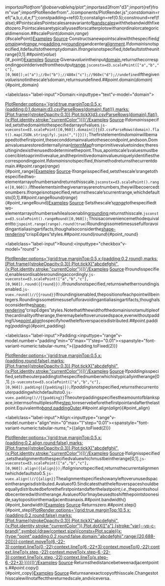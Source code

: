<scriptsetup>import*asPlotfrom"@observablehq/plot";import*asd3from"d3";import{ref}from"vue";importPlotRenderfrom"../components/PlotRender.js";constdomain=ref("a,b,c,d,e,f");constpadding=ref(0.1);constalign=ref(0.5);constround=ref(false);</script>#PointscalesPointscalesareavariantof[bandscales](./band.md)withthebandwidthfixedtozero.Pointscalesaretypicallyusedforscatterplotswithanordinalorcategoricaldimension.##scalePoint(*domain*,*range*){#scalePoint}[Examples](https://observablehq.com/@d3/d3-scalepoint)·[Source](https://github.com/d3/d3-scale/blob/main/src/band.js)·Constructsanewpointscalewiththespecified[*domain*](#point_domain)and[*range*](#point_range),no[padding](#point_padding),no[rounding](#point_round)andcenter[alignment](#point_align).If*domain*isnotspecified,itdefaultstotheemptydomain.If*range*isnotspecified,itdefaultstotheunitrange[0,1].##*point*(*value*){#_point}[Examples](https://observablehq.com/@d3/d3-scalepoint)·[Source](https://github.com/d3/d3-scale/blob/main/src/band.js)·Givena*value*intheinput[domain](#point_domain),returnsthecorrespondingpointderivedfromtheoutput[range](#point_range).```jsconstx=d3.scalePoint(["a","b","c"],[0,960]);x("a");//0x("b");//480x("c");//960x("d");//undefined```Ifthegiven*value*isnotinthescale’sdomain,returnsundefined.##*point*.domain(*domain*){#point_domain}<p><labelclass="label-input">Domain:<inputtype="text"v-model="domain"></label></p><PlotRender:options='{grid:true,marginTop:0.5,x:{padding:0.1,domain:d3.csvParseRows(domain).flat()},marks:[Plot.frame({strokeOpacity:0.3}),Plot.tickX(d3.csvParseRows(domain).flat(),{x:Plot.identity,stroke:"currentColor"})]}'/>[Examples](https://observablehq.com/@d3/d3-scalepoint)·[Source](https://github.com/d3/d3-scale/blob/main/src/band.js)·If*domain*isspecified,setsthedomaintothespecifiedarrayofvalues.```js-vueconstx=d3.scalePoint([0,960]).domain([{{d3.csvParseRows(domain).flat().map(JSON.stringify).join(",")}}]);```Thefirstelementin*domain*willbemappedtothefirstpoint,theseconddomainvaluetothesecondpoint,andsoon.Domainvaluesarestoredinternallyinan[InternMap](../d3-array/intern.md)fromprimitivevaluetoindex;theresultingindexisthenusedtodeterminethepoint.Thus,apointscale’svaluesmustbecoercibletoaprimitivevalue,andtheprimitivedomainvalueuniquelyidentifiesthecorrespondingpoint.If*domain*isnotspecified,thismethodreturnsthecurrentdomain.##*point*.range(*range*){#point_range}[Examples](https://observablehq.com/@d3/d3-scalepoint)·[Source](https://github.com/d3/d3-scale/blob/main/src/band.js)·If*range*isspecified,setsthescale’srangetothespecifiedtwo-elementarrayofnumbersandreturnsthisscale.```jsconstx=d3.scalePoint().range([0,960]);```Iftheelementsinthegivenarrayarenotnumbers,theywillbecoercedtonumbers.If*range*isnotspecified,returnsthescale’scurrentrange,whichdefaultsto[0,1].##*point*.rangeRound(*range*){#point_rangeRound}[Examples](https://observablehq.com/@d3/d3-scalepoint)·[Source](https://github.com/d3/d3-scale/blob/main/src/band.js)·Setsthescale’s[*range*](#point_range)tothespecifiedtwo-elementarrayofnumberswhilealsoenabling[rounding](#point_round);returnsthisscale.```jsconstx=d3.scalePoint().rangeRound([0,960]);```Thisisaconveniencemethodequivalentto:```jspoint.range(range).round(true)```Roundingissometimesusefulforavoidingantialiasingartifacts,thoughalsoconsiderthe[shape-rendering](https://developer.mozilla.org/en-US/docs/Web/SVG/Attribute/shape-rendering)“crispEdges”styles.##*point*.round(*round*){#point_round}<p><labelclass="label-input">Round:<inputtype="checkbox"v-model="round"></label></p><PlotRender:options='{grid:true,marginTop:0.5,x:{padding:0.2,round},marks:[Plot.frame({strokeOpacity:0.3}),Plot.tickX("abcdefghij",{x:Plot.identity,stroke:"currentColor"})]}'/>[Examples](https://observablehq.com/@d3/d3-scalepoint)·[Source](https://github.com/d3/d3-scale/blob/main/src/band.js)·If*round*isspecified,enablesordisablesroundingaccordingly.```js-vueconstx=d3.scalePoint(["a","b","c"],[0,960]).round({{round}});```If*round*isnotspecified,returnswhetherroundingisenabled.```js-vuex.round()//{{round}}```Ifroundingisenabled,thepositionofeachpointwillbeintegers.Roundingissometimesusefulforavoidingantialiasingartifacts,thoughalsoconsiderthe[shape-rendering](https://developer.mozilla.org/en-US/docs/Web/SVG/Attribute/shape-rendering)“crispEdges”styles.Notethatifthewidthofthedomainisnotamultipleofthecardinalityoftherange,theremaybeleftoverunusedspace,evenwithoutpadding!Use[*point*.align](#point_align)tospecifyhowtheleftoverspaceisdistributed.##*point*.padding(*padding*){#point_padding}<p><labelclass="label-input"><span>Padding:</span><inputtype="range"v-model.number="padding"min="0"max="1"step="0.01"><spanstyle="font-variant-numeric:tabular-nums;">{{padding.toFixed(2)}}</span></label></p><PlotRender:options='{grid:true,marginTop:0.5,x:{padding,round:false},marks:[Plot.frame({strokeOpacity:0.3}),Plot.tickX("abcdefghij",{x:Plot.identity,stroke:"currentColor"})]}'/>[Examples](https://observablehq.com/@d3/d3-scalepoint)·[Source](https://github.com/d3/d3-scale/blob/main/src/band.js)·If*padding*isspecified,setstheouterpaddingtothespecifiednumberwhichistypicallyintherange[0,1].```js-vueconstx=d3.scalePoint(["a","b","c"],[0,960]).padding({{padding}});```If*padding*isnotspecified,returnsthecurrentouterpaddingwhichdefaultsto0.```js-vuex.padding()//{{padding}}```Theouterpaddingspecifiestheamountofblankspace,intermsofmultiplesofthe[step](./band.md#band_step),toreservebeforethefirstpointandafterthelastpoint.Equivalentto[*band*.paddingOuter](./band.md#band_paddingOuter).##*point*.align(*align*){#point_align}<p><labelclass="label-input"><span>Align:</span><inputtype="range"v-model.number="align"min="0"max="1"step="0.01"><spanstyle="font-variant-numeric:tabular-nums;">{{align.toFixed(2)}}</span></label></p><PlotRender:options='{grid:true,marginTop:0.5,x:{padding:0.2,align,round:false},marks:[Plot.frame({strokeOpacity:0.3}),Plot.tickX("abcdefghij",{x:Plot.identity,stroke:"currentColor"})]}'/>[Examples](https://observablehq.com/@d3/d3-scalepoint)·[Source](https://github.com/d3/d3-scale/blob/main/src/band.js)·If*align*isspecified,setsthealignmenttothespecifiedvaluewhichmustbeintherange[0,1].```js-vueconstx=d3.scalePoint(["a","b","c"],[0,960]).align({{align}});```If*align*isnotspecified,returnsthecurrentalignmentwhichdefaultsto0.5.```js-vuex.align()//{{align}}```Thealignmentspecifieshowanyleftoverunusedspaceintherangeisdistributed.Avalueof0.5indicatesthattheleftoverspaceshouldbeequallydistributedbeforethefirstpointandafterthelastpoint;*i.e.*,thepointsshouldbecenteredwithintherange.Avalueof0or1maybeusedtoshiftthepointstooneside,saytopositionthemadjacenttoanaxis.##*point*.bandwidth(){#point_bandwidth}[Examples](https://observablehq.com/@d3/d3-scalepoint)·[Source](https://github.com/d3/d3-scale/blob/main/src/band.js)·Returnszero.##*point*.step(){#point_step}<PlotRender:options='{grid:true,marginTop:10.5,x:{padding:0.2,round:false},marks:[Plot.frame({strokeOpacity:0.3}),Plot.tickX("abcdefghij",{x:Plot.identity,stroke:"currentColor"}),Plot.dotX(["a"],{stroke:"var(--vp-c-brand)",symbol:{draw(context,size){constx=Plot.scale({x:{type:"point",padding:0.2,round:false,domain:"abcdefghij",range:[20,688-20]}});context.moveTo(6,-22-3);context.lineTo(0,-22);context.lineTo(6,-22+3);context.moveTo(0,-22);context.lineTo(x.step,-22);context.moveTo(x.step-6,-22-3);context.lineTo(x.step,-22);context.lineTo(x.step-6,-22+3);}}})]}'/>[Examples](https://observablehq.com/@d3/d3-scalepoint)·[Source](https://github.com/d3/d3-scale/blob/main/src/band.js)·Returnsthedistancebetweenadjacentpoints.##*point*.copy(){#point_copy}[Examples](https://observablehq.com/@d3/d3-scalepoint)·[Source](https://github.com/d3/d3-scale/blob/main/src/band.js)·Returnsanexactcopyofthisscale.Changestothisscalewillnotaffectthereturnedscale,andviceversa.